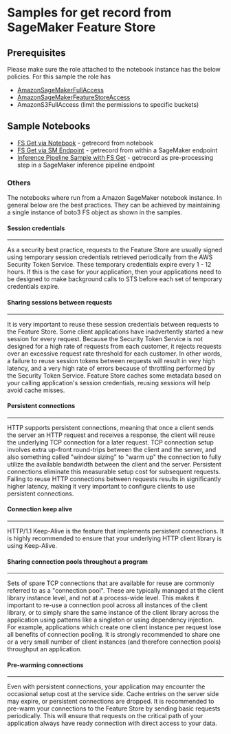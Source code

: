 # Samples for get record from SageMaker Feature Store

## Prerequisites

Please make sure the role attached to the notebook instance has the below policies. For this sample the role has

- [AmazonSageMakerFullAccess](https://github.com/awsdocs/amazon-sagemaker-developer-guide/blob/master/doc_source/sagemaker-roles.md)
- [AmazonSageMakerFeatureStoreAccess](https://docs.aws.amazon.com/sagemaker/latest/dg/feature-store-adding-policies.html)
- AmazonS3FullAccess (limit the permissions to specific buckets)


## Sample Notebooks

- [FS Get via Notebook](get_record.ipynb) -  getrecord from notebook
- [FS Get via SM Endpoint](sm_endpoint_get_record) - getrecord from within a SageMaker endpoint
- [Inference Pipeline Sample with FS Get](inf_pipeline/sm_endpoint_pipeline.ipynb) - getrecord as pre-processing step in a SageMaker inference pipeline endpoint


### Others
The notebooks where run from a Amazon SageMaker notebook instance. In general below are the best practices. They can be achieved by maintaining a single instance of boto3 FS object as shown in the samples. 

#### Session credentials
---
As a security best practice, requests to the Feature Store are usually signed using temporary session credentials retrieved periodically from the AWS Security Token Service. These temporary credentials expire every 1 - 12 hours. If this is the case for your application, then your applications need to be designed to make background calls to STS before each set of temporary credentials expire.
 
#### Sharing sessions between requests
---
It is very important to reuse these session credentials between requests to the Feature Store. Some client applications have inadvertently started a new session for every request. Because the Security Token Service is not designed for a high rate of requests from each customer, it rejects requests over an excessive request rate threshold for each customer. In other words, a failure to reuse session tokens between requests will result in very high latency, and a very high rate of errors because of throttling performed by the Security Token Service. Feature Store caches some metadata based on your calling application's session credentials, reusing sessions will help avoid cache misses.
 
#### Persistent connections
---
HTTP supports persistent connections, meaning that once a client sends the server an HTTP request and receives a response, the client will reuse the underlying TCP connection for a later request. TCP connection setup involves extra up-front round-trips between the client and the server, and also something called "window sizing" to "warm up" the connection to fully utilize the available bandwidth between the client and the server. Persistent connections eliminate this measurable setup cost for subsequent requests. Failing to reuse HTTP connections between requests results in significantly higher latency, making it very important to configure clients to use persistent connections.
 
#### Connection keep alive
---
HTTP/1.1 Keep-Alive is the feature that implements persistent connections. It is highly recommended to ensure that your underlying HTTP client library is using Keep-Alive.
 
#### Sharing connection pools throughout a program
---
Sets of spare TCP connections that are available for reuse are commonly referred to as a "connection pool". These are typically managed at the client library instance level, and not at a process-wide level. This makes it important to re-use a connection pool across all instances of the client library, or to simply share the same instance of the client library across the application using patterns like a singleton or using dependency injection. For example, applications which create one client instance per request lose all benefits of connection pooling. It is strongly recommended to share one or a very small number of client instances (and therefore connection pools) throughput an application.
 
#### Pre-warming connections
---
Even with persistent connections, your application may encounter the occasional setup cost at the service side. Cache entries on the server side may expire, or persistent connections are dropped. It is recommended to pre-warm your connections to the Feature Store by sending basic requests periodically. This will ensure that requests on the critical path of your application always have ready connection with direct access to your data.
